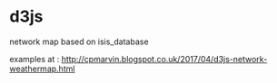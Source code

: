 # d3js
network map based on isis_database 

examples at : http://cpmarvin.blogspot.co.uk/2017/04/d3js-network-weathermap.html
